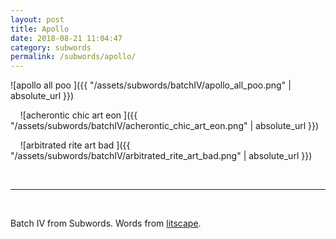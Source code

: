 ```yaml
---
layout: post
title: Apollo 
date: 2018-08-21 11:04:47
category: subwords
permalink: /subwords/apollo/ 
---
```


![apollo all poo ]({{ "/assets/subwords/batchIV/apollo_all_poo.png" | absolute_url }})

&nbsp;
&nbsp;
![acherontic chic art eon ]({{ "/assets/subwords/batchIV/acherontic_chic_art_eon.png" | absolute_url }})

&nbsp;
&nbsp;
![arbitrated rite art bad ]({{ "/assets/subwords/batchIV/arbitrated_rite_art_bad.png" | absolute_url }})

&nbsp;

---

&nbsp;

Batch IV from Subwords. Words from [litscape](https://www.litscape.com/).
